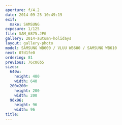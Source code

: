 ```yaml
---
aperture: f/4.2
date: 2014-09-25 10:49:19
exif:
  make: SAMSUNG
exposure: 1/125
file: SAM_6875.JPG
gallery: 2014-autumn-holidays
layout: gallery-photo
model: SAMSUNG WB600 / VLUU WB600 / SAMSUNG WB610
next: 07d1fe0
ordering: 81
previous: 76c06b5
sizes:
  640w:
    height: 480
    width: 640
  200x200:
    height: 200
    width: 200
  96x96:
    height: 96
    width: 96
title: 
---
```

